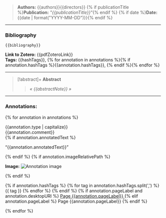 > **Authors:** {{authors}}{{directors}}
> {% if publicationTitle %}**Publication:** *"{{publicationTitle}}"*{% endif %}
> {% if date %}**Date:** {{date | format("YYYY-MM-DD")}}{% endif %}

---
### **Bibliography**
~~~~
{{bibliography}}
~~~~

**Link to Zotero:** {{pdfZoteroLink}}  
**Tags:** {{hashTags}}, {% for annotation in annotations %}{% if annotation.hashTags %}{{annotation.hashTags}}, {% endif %}{% endfor %}

---
> [!abstract]+ **Abstract**
> > *« {{abstractNote}} »*

---
### **Annotations:**
{% for annotation in annotations %}
<div class="annotation-card">
  <div class="annotation-header">
    <div class="annotation-color" style="background-color: {{annotation.color}};"></div>
    <div class="annotation-type">{{annotation.type | capitalize}}</div>
  </div>
  <div class="annotation-comment">
    {{annotation.comment}}
  </div>
  <div class="annotation-body">
    {% if annotation.annotatedText %}
    <p class="annotated-text">“{{annotation.annotatedText}}”</p>
    {% endif %}
    {% if annotation.imageRelativePath %}
    <p class="annotation-image">
      <b>Image:</b>
      <img src="{{annotation.imageRelativePath}}" alt="Annotation image" />
    </p>
    {% endif %}
    <p class="annotation-footer">
      <span class="annotation-tags">
        {% if annotation.hashTags %}
        {% for tag in annotation.hashTags.split(',') %}
        <span class="tag">{{ tag }}</span>
        {% endfor %}
        {% endif %}
      </span>
      {% if annotation.pageLabel and annotation.desktopURI %}
      <a href="{{annotation.desktopURI}}" class="annotation-page">
        Page {{annotation.pageLabel}}
      </a>
      {% elif annotation.pageLabel %}
      <span class="annotation-page">Page {{annotation.pageLabel}}</span>
      {% endif %}
    </p>
  </div>
</div>
{% endfor %}
